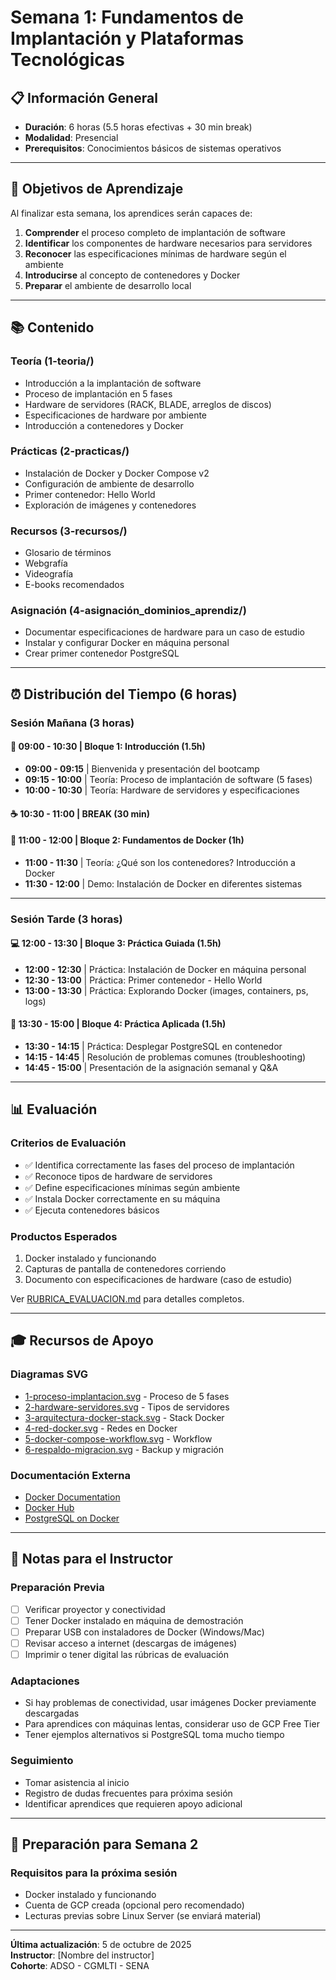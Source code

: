 # Semana 1: Fundamentos de Implantación y Plataformas Tecnológicas

## 📋 Información General

- **Duración**: 6 horas (5.5 horas efectivas + 30 min break)
- **Modalidad**: Presencial
- **Prerequisitos**: Conocimientos básicos de sistemas operativos

---

## 🎯 Objetivos de Aprendizaje

Al finalizar esta semana, los aprendices serán capaces de:

1. **Comprender** el proceso completo de implantación de software
2. **Identificar** los componentes de hardware necesarios para servidores
3. **Reconocer** las especificaciones mínimas de hardware según el ambiente
4. **Introducirse** al concepto de contenedores y Docker
5. **Preparar** el ambiente de desarrollo local

---

## 📚 Contenido

### Teoría (1-teoria/)

- Introducción a la implantación de software
- Proceso de implantación en 5 fases
- Hardware de servidores (RACK, BLADE, arreglos de discos)
- Especificaciones de hardware por ambiente
- Introducción a contenedores y Docker

### Prácticas (2-practicas/)

- Instalación de Docker y Docker Compose v2
- Configuración de ambiente de desarrollo
- Primer contenedor: Hello World
- Exploración de imágenes y contenedores

### Recursos (3-recursos/)

- Glosario de términos
- Webgrafía
- Videografía
- E-books recomendados

### Asignación (4-asignación_dominios_aprendiz/)

- Documentar especificaciones de hardware para un caso de estudio
- Instalar y configurar Docker en máquina personal
- Crear primer contenedor PostgreSQL

---

## ⏰ Distribución del Tiempo (6 horas)

### Sesión Mañana (3 horas)

#### 🌅 09:00 - 10:30 | Bloque 1: Introducción (1.5h)

- **09:00 - 09:15** | Bienvenida y presentación del bootcamp
- **09:15 - 10:00** | Teoría: Proceso de implantación de software (5 fases)
- **10:00 - 10:30** | Teoría: Hardware de servidores y especificaciones

#### ☕ 10:30 - 11:00 | **BREAK (30 min)**

#### 📖 11:00 - 12:00 | Bloque 2: Fundamentos de Docker (1h)

- **11:00 - 11:30** | Teoría: ¿Qué son los contenedores? Introducción a Docker
- **11:30 - 12:00** | Demo: Instalación de Docker en diferentes sistemas

---

### Sesión Tarde (3 horas)

#### 💻 12:00 - 13:30 | Bloque 3: Práctica Guiada (1.5h)

- **12:00 - 12:30** | Práctica: Instalación de Docker en máquina personal
- **12:30 - 13:00** | Práctica: Primer contenedor - Hello World
- **13:00 - 13:30** | Práctica: Explorando Docker (images, containers, ps, logs)

#### 🎯 13:30 - 15:00 | Bloque 4: Práctica Aplicada (1.5h)

- **13:30 - 14:15** | Práctica: Desplegar PostgreSQL en contenedor
- **14:15 - 14:45** | Resolución de problemas comunes (troubleshooting)
- **14:45 - 15:00** | Presentación de la asignación semanal y Q&A

---

## 📊 Evaluación

### Criterios de Evaluación

- ✅ Identifica correctamente las fases del proceso de implantación
- ✅ Reconoce tipos de hardware de servidores
- ✅ Define especificaciones mínimas según ambiente
- ✅ Instala Docker correctamente en su máquina
- ✅ Ejecuta contenedores básicos

### Productos Esperados

1. Docker instalado y funcionando
2. Capturas de pantalla de contenedores corriendo
3. Documento con especificaciones de hardware (caso de estudio)

Ver [RUBRICA_EVALUACION.md](./RUBRICA_EVALUACION.md) para detalles completos.

---

## 🎓 Recursos de Apoyo

### Diagramas SVG

- [1-proceso-implantacion.svg](./assets/1-proceso-implantacion.svg) - Proceso de 5 fases
- [2-hardware-servidores.svg](./assets/2-hardware-servidores.svg) - Tipos de servidores
- [3-arquitectura-docker-stack.svg](./assets/3-arquitectura-docker-stack.svg) - Stack Docker
- [4-red-docker.svg](./assets/4-red-docker.svg) - Redes en Docker
- [5-docker-compose-workflow.svg](./assets/5-docker-compose-workflow.svg) - Workflow
- [6-respaldo-migracion.svg](./assets/6-respaldo-migracion.svg) - Backup y migración

### Documentación Externa

- [Docker Documentation](https://docs.docker.com/)
- [Docker Hub](https://hub.docker.com/)
- [PostgreSQL on Docker](https://hub.docker.com/_/postgres)

---

## 📝 Notas para el Instructor

### Preparación Previa

- [ ] Verificar proyector y conectividad
- [ ] Tener Docker instalado en máquina de demostración
- [ ] Preparar USB con instaladores de Docker (Windows/Mac)
- [ ] Revisar acceso a internet (descargas de imágenes)
- [ ] Imprimir o tener digital las rúbricas de evaluación

### Adaptaciones

- Si hay problemas de conectividad, usar imágenes Docker previamente descargadas
- Para aprendices con máquinas lentas, considerar uso de GCP Free Tier
- Tener ejemplos alternativos si PostgreSQL toma mucho tiempo

### Seguimiento

- Tomar asistencia al inicio
- Registro de dudas frecuentes para próxima sesión
- Identificar aprendices que requieren apoyo adicional

---

## 🚀 Preparación para Semana 2

### Requisitos para la próxima sesión

- Docker instalado y funcionando
- Cuenta de GCP creada (opcional pero recomendado)
- Lecturas previas sobre Linux Server (se enviará material)

---

**Última actualización**: 5 de octubre de 2025  
**Instructor**: [Nombre del instructor]  
**Cohorte**: ADSO - CGMLTI - SENA
